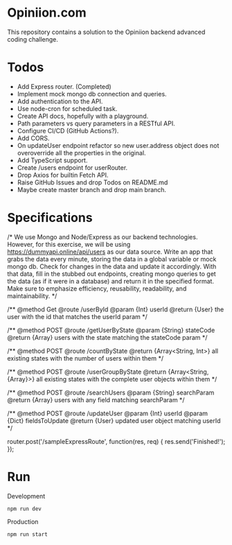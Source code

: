 # Opiniion.com
This repository contains a solution to the Opiniion backend advanced coding challenge.

# Todos
- Add Express router. (Completed)
- Implement mock mongo db connection and queries.
- Add authentication to the API.
- Use node-cron for scheduled task.
- Create API docs, hopefully with a playground.
- Path parameters vs query parameters in a RESTful API.
- Configure CI/CD (GitHub Actions?).
- Add CORS.
- On updateUser endpoint refactor so new user.address object does not overoverride all the properties in the original.
- Add TypeScript support.
- Create /users endpoint for userRouter.
- Drop Axios for builtin Fetch API.
- Raise GitHub Issues and drop Todos on README.md
- Maybe create master branch and drop main branch.

# Specifications
/*
We use Mongo and Node/Express as our backend technologies.
However, for this exercise, we will be using https://dummyapi.online/api/users as our data source.
Write an app that grabs the data every minute, storing the data in a global variable or mock mongo db.  Check for changes in the data and update it accordingly.
With that data, fill in the stubbed out endpoints, creating mongo queries to get the data (as if it were in a database) and return it in the specified format.
Make sure to emphasize efficiency, reusability, readability, and maintainability.
*/

/**
@method Get
@route /userById
@param {Int} userId
@return {User} the user with the id that matches the userId param
*/

/**
@method POST
@route /getUserByState
@param {String} stateCode
@return {Array<User>} users with the state matching the stateCode param
*/

/**
@method POST
@route /countByState
@return {Array<String, Int>} all existing states with the number of users within them
*/

/**
@method POST
@route /userGroupByState
@return {Array<String, {Array<User>}>} all existing states with the complete user objects within them
*/

/**
@method POST
@route /searchUsers
@param {String} searchParam
@return {Array<User>} users with any field matching searchParam
*/

/**
@method POST
@route /updateUser
@param {Int} userId
@param {Dict} fieldsToUpdate
@return {User} updated user object matching userId
*/

router.post('/sampleExpressRoute', function(res, req) {
  res.send('Finished!');
});

# Run
Development
```
npm run dev
```

Production
```
npm run start
```



